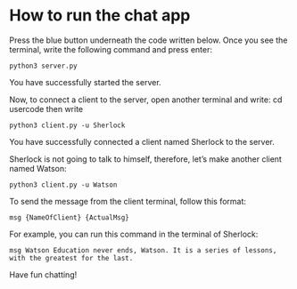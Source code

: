 # How to run the chat app

Press the blue button underneath the code written below.
Once you see the terminal, write the following command and press enter:

```python3 server.py```

You have successfully started the server.

Now, to connect a client to the server, open another terminal and write:
cd usercode
then write

```python3 client.py -u Sherlock```

You have successfully connected a client named Sherlock to the server.

Sherlock is not going to talk to himself, therefore, let’s make another client named Watson:

`python3 client.py -u Watson`

To send the message from the client terminal, follow this format:

`msg {NameOfClient} {ActualMsg}`

For example, you can run this command in the terminal of Sherlock:

`msg Watson Education never ends, Watson. It is a series of lessons, with the greatest for the last.`

Have fun chatting!
